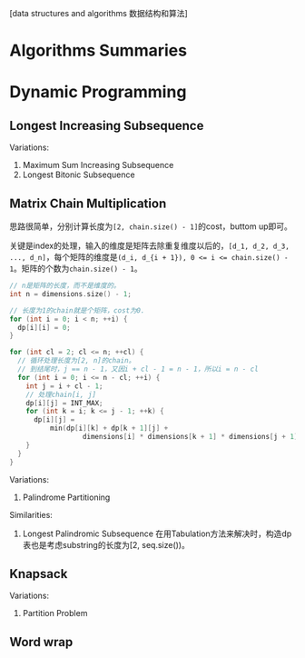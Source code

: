 [data structures and algorithms 数据结构和算法]

# Algorithms Summaries

# Dynamic Programming

## Longest Increasing Subsequence

Variations:

1. Maximum Sum Increasing Subsequence
2. Longest Bitonic Subsequence

## Matrix Chain Multiplication

思路很简单，分别计算长度为`[2, chain.size() - 1]`的cost，buttom up即可。

关键是index的处理，输入的维度是矩阵去除重复维度以后的，`[d_1, d_2, d_3, ..., d_n]`，每个矩阵的维度是`(d_i, d_{i + 1}), 0 <= i <= chain.size() - 1`。矩阵的个数为`chain.size() - 1`。

```cpp
// n是矩阵的长度，而不是维度的。
int n = dimensions.size() - 1;

// 长度为1的chain就是个矩阵，cost为0.
for (int i = 0; i < n; ++i) {
  dp[i][i] = 0;
}

for (int cl = 2; cl <= n; ++cl) {
  // 循环处理长度为[2, n]的chain。
  // 到结尾时，j == n - 1，又因i + cl - 1 = n - 1，所以i = n - cl
  for (int i = 0; i <= n - cl; ++i) {
    int j = i + cl - 1;
    // 处理chain[i, j]
    dp[i][j] = INT_MAX;
    for (int k = i; k <= j - 1; ++k) {
      dp[i][j] =
          min(dp[i][k] + dp[k + 1][j] +
                  dimensions[i] * dimensions[k + 1] * dimensions[j + 1], dp[i][j]);
    }
  }
}
```

Variations:

1. Palindrome Partitioning

Similarities:

1. Longest Palindromic Subsequence
在用Tabulation方法来解决时，构造dp表也是考虑substring的长度为[2, seq.size())。

## Knapsack

Variations:

1. Partition Problem

## Word wrap